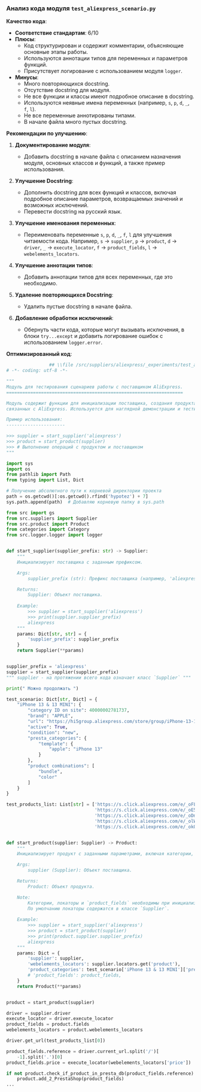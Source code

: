 ### **Анализ кода модуля `test_aliexpress_scenario.py`**

**Качество кода**:
- **Соответствие стандартам**: 6/10
- **Плюсы**:
    - Код структурирован и содержит комментарии, объясняющие основные этапы работы.
    - Используются аннотации типов для переменных и параметров функций.
    - Присутствует логирование с использованием модуля `logger`.
- **Минусы**:
    - Много повторяющихся docstring.
    - Отсутствие docstring для модуля.
    - Не все функции и классы имеют подробное описание в docstring.
    - Используются неявные имена переменных (например, `s`, `p`, `d`, `_`, `f`, `l`).
    - Не все переменные аннотированы типами.
    - В начале файла много пустых docstring.

**Рекомендации по улучшению**:

1.  **Документирование модуля**:
    *   Добавить docstring в начале файла с описанием назначения модуля, основных классов и функций, а также пример использования.

2.  **Улучшение Docstring**:
    *   Дополнить docstring для всех функций и классов, включая подробное описание параметров, возвращаемых значений и возможных исключений.
    *   Перевести docstring на русский язык.

3.  **Улучшение именования переменных**:
    *   Переименовать переменные `s`, `p`, `d`, `_`, `f`, `l` для улучшения читаемости кода. Например, `s` -> `supplier`, `p` -> `product`, `d` -> `driver`, `_` -> `execute_locator`, `f` -> `product_fields`, `l` -> `webelements_locators`.

4.  **Улучшение аннотации типов**:
    *   Добавить аннотации типов для всех переменных, где это необходимо.

5.  **Удаление повторяющихся Docstring**:
    *   Удалить пустые docstring в начале файла.

6.  **Добавление обработки исключений**:
    *   Обернуть части кода, которые могут вызывать исключения, в блоки `try...except` и добавить логирование ошибок с использованием `logger.error`.

**Оптимизированный код**:

```python
                ## \\file /src/suppliers/aliexpress/_experiments/test_aliexpress_scenario.py
# -*- coding: utf-8 -*-

"""
Модуль для тестирования сценариев работы с поставщиком AliExpress.
==================================================================

Модуль содержит функции для инициализации поставщика, создания продукта и выполнения основных операций,
связанных с AliExpress. Используется для наглядной демонстрации и тестирования функциональности.

Пример использования:
----------------------

>>> supplier = start_supplier('aliexpress')
>>> product = start_product(supplier)
>>> # Выполнение операций с продуктом и поставщиком
"""

import sys
import os
from pathlib import Path
from typing import List, Dict

# Получение абсолютного пути к корневой директории проекта
path = os.getcwd()[:os.getcwd().rfind('hypotez') + 7]
sys.path.append(path)  # Добавляю корневую папку в sys.path

from src import gs
from src.suppliers import Supplier
from src.product import Product
from categories import Category
from src.logger.logger import logger


def start_supplier(supplier_prefix: str) -> Supplier:
    """
    Инициализирует поставщика с заданным префиксом.

    Args:
        supplier_prefix (str): Префикс поставщика (например, 'aliexpress').

    Returns:
        Supplier: Объект поставщика.
    
    Example:
        >>> supplier = start_supplier('aliexpress')
        >>> print(supplier.supplier_prefix)
        aliexpress
    """
    params: Dict[str, str] = {
        'supplier_prefix': supplier_prefix
    }
    return Supplier(**params)


supplier_prefix = 'aliexpress'
supplier = start_supplier(supplier_prefix)
""" supplier - на протяжении всего кода означает класс `Supplier` """

print(" Можно продолжать ")

test_scenario: Dict[str, Dict] = {
    "iPhone 13 & 13 MINI": {
        "category ID on site": 40000002781737,
        "brand": "APPLE",
        "url": "https://hi5group.aliexpress.com/store/group/iPhone-13-13-mini/1053035_40000002781737.html",
        "active": True,
        "condition": "new",
        "presta_categories": {
            "template": {
                "apple": "iPhone 13"
            }
        },
        "product combinations": [
            "bundle",
            "color"
        ]
    }
}

test_products_list: List[str] = ['https://s.click.aliexpress.com/e/_oFLpkfz',
                                 'https://s.click.aliexpress.com/e/_oE5V3d9',
                                 'https://s.click.aliexpress.com/e/_oDnvttN',
                                 'https://s.click.aliexpress.com/e/_olWWQCP',
                                 'https://s.click.aliexpress.com/e/_ok0xeMn']


def start_product(supplier: Supplier) -> Product:
    """
    Инициализирует продукт с заданными параметрами, включая категории, локаторы и поля продукта.

    Args:
        supplier (Supplier): Объект поставщика.

    Returns:
        Product: Объект продукта.

    Note:
        Категории, локаторы и `product_fields` необходимы при инициализации класса `Product` для наглядности тестов.
        По умолчанию локаторы содержатся в классе `Supplier`.
    
    Example:
        >>> supplier = start_supplier('aliexpress')
        >>> product = start_product(supplier)
        >>> print(product.supplier.supplier_prefix)
        aliexpress
    """
    params: Dict = {
        'supplier': supplier,
        'webelements_locators': supplier.locators.get('product'),
        'product_categories': test_scenario['iPhone 13 & 13 MINI']['presta_categories'],
        # 'product_fields': product_fields,
    }
    return Product(**params)


product = start_product(supplier)

driver = supplier.driver
execute_locator = driver.execute_locator
product_fields = product.fields
webelements_locators = product.webelements_locators

driver.get_url(test_products_list[0])

product_fields.reference = driver.current_url.split('/')[
    -1].split('.')[0]
product_fields.price = execute_locator(webelements_locators['price'])

if not product.check_if_product_in_presta_db(product_fields.reference):
    product.add_2_PrestaShop(product_fields)
...